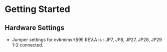 # Getting Started

## Hardware Settings
  - Jumper settings for evkmimxrt595 REV.A is : JP7, JP8, JP27, JP28, JP29 1-2 connected.